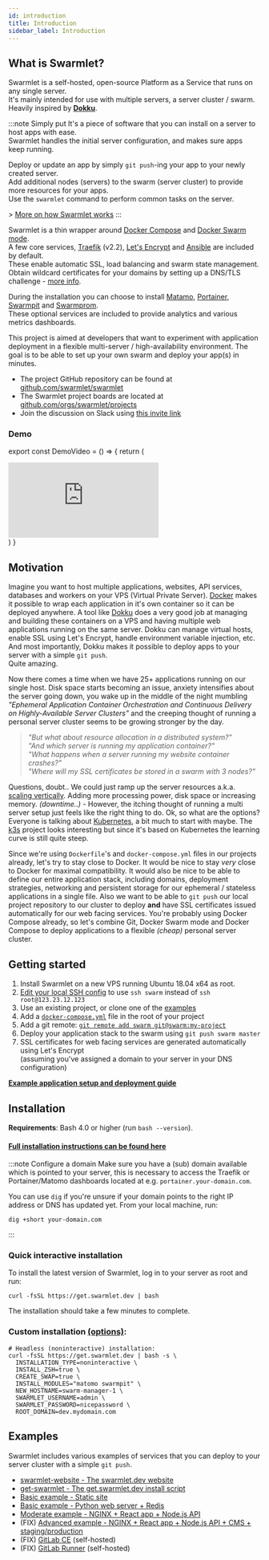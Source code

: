 ```yaml
---
id: introduction
title: Introduction
sidebar_label: Introduction
---
```


## What is Swarmlet?

Swarmlet is a self-hosted, open-source Platform as a Service that runs on any single server.  
It's mainly intended for use with multiple servers, a server cluster / swarm.  
Heavily inspired by **[Dokku](http://dokku.viewdocs.io/dokku/)**.

:::note Simply put
It's a piece of software that you can install on a server to host apps with ease.  
Swarmlet handles the initial server configuration, and makes sure apps keep running.  

Deploy or update an app by simply `git push`-ing your app to your newly created server.  
Add additional nodes (servers) to the swarm (server cluster) to provide more resources for your apps.  
Use the `swarmlet` command to perform common tasks on the server.  

\> [More on how Swarmlet works]()
:::


Swarmlet is a thin wrapper around [Docker Compose](https://docs.docker.com/compose/) and [Docker Swarm mode](https://docs.docker.com/engine/swarm/).  
A few core services, [Traefik](https://github.com/containous/traefik) (v2.2), [Let's Encrypt](https://letsencrypt.org) and [Ansible](https://www.ansible.com/) are included by default.  
These enable automatic SSL, load balancing and swarm state management.  
Obtain wildcard certificates for your domains by setting up a DNS/TLS challenge - [more info]().  

During the installation you can choose to install [Matamo](https://matomo.org/), [Portainer](https://www.portainer.io/), [Swarmpit](https://swarmpit.io) and [Swarmprom](https://github.com/stefanprodan/swarmprom).  
These optional services are included to provide analytics and various metrics dashboards.

This project is aimed at developers that want to experiment with application deployment in a flexible multi-server / high-availability environment. The goal is to be able to set up your own swarm and deploy your app(s) in minutes.

- The project GitHub repository can be found at [github.com/swarmlet/swarmlet](https://github.com/swarmlet/swarmlet)
- The Swarmlet project boards are located at [github.com/orgs/swarmlet/projects](https://github.com/orgs/swarmlet/projects)
- Join the discussion on Slack using [this invite link](https://join.slack.com/t/swarmlet/shared_invite/zt-eki9qa53-9FdvUik604rncp61dbawkQ)

### Demo

export const DemoVideo = () => {
return (
<div
style={{
        padding: "62.5% 0 0 0",
        position: "relative",
        marginBottom: "25px",
      }}>
<iframe
src="https://player.vimeo.com/video/412918465?title=0&byline=0&portrait=0"
style={{
          position: "absolute",
          top: 0,
          left: 0,
          width: "100%",
          height: "100%",
        }}
frameBorder="0"
allow="autoplay; fullscreen"
allowFullScreen >
</iframe>
</div>
)
}

<DemoVideo />

## Motivation

Imagine you want to host multiple applications, websites, API services, databases and workers on your VPS (Virtual Private Server). [Docker](https://www.docker.com/101-tutorial) makes it possible to wrap each application in it's own container so it can be deployed anywhere. A tool like [Dokku](http://dokku.viewdocs.io/dokku/) does a very good job at managing and building these containers on a VPS and having multiple web applications running on the same server. Dokku can manage virtual hosts, enable SSL using Let's Encrypt, handle environment variable injection, etc. And most importantly, Dokku makes it possible to deploy apps to your server with a simple `git push`.  
Quite amazing.

Now there comes a time when we have 25+ applications running on our single host. Disk space starts becoming an issue, anxiety intensifies about the server going down, you wake up in the middle of the night mumbling _"Ephemeral Application Container Orchestration and Continuous Delivery on Highly-Available Server Clusters"_ and the creeping thought of running a personal server cluster seems to be growing stronger by the day.

> _"But what about resource allocation in a distributed system?"_  
> _"And which server is running my application container?"_  
> _"What happens when a server running my website container crashes?"_  
> _"Where will my SSL certificates be stored in a swarm with 3 nodes?"_

Questions, doubt.. We could just ramp up the server resources a.k.a. [scaling vertically](https://stackoverflow.com/questions/11707879/difference-between-scaling-horizontally-and-vertically-for-databases). Adding more processing power, disk space or increasing memory. _(downtime..)_ - However, the itching thought of running a multi server setup just feels like the right thing to do. Ok, so what are the options? Everyone is talking about [Kubernetes](https://learnk8s.io/troubleshooting-deployments), a bit much to start with maybe. The [k3s](https://k3s.io/) project looks interesting but since it's based on Kubernetes the learning curve is still quite steep.

Since we're using `Dockerfile`'s and `docker-compose.yml` files in our projects already, let's try to stay close to Docker. It would be nice to stay _very_ close to Docker for maximal compatibility. It would also be nice to be able to define our entire application stack, including domains, deployment strategies, networking and persistent storage for our ephemeral / stateless applications in a single file. Also we want to be able to `git push` our local project repository to our cluster to deploy **and** have SSL certificates issued automatically for our web facing services. You're probably using Docker Compose already, so let's combine Git, Docker Swarm mode and Docker Compose to deploy applications to a flexible _(cheap)_ personal server cluster.

## Getting started

1. Install Swarmlet on a new VPS running Ubuntu 18.04 x64 as root.
1. [Edit your local SSH config](/docs/getting-started/ssh-key-setup) to use `ssh swarm` instead of `ssh root@123.23.12.123`
1. Use an existing project, or clone one of the [examples](/docs/examples/static-site)
1. Add a [`docker-compose.yml`](/docs/getting-started/deploying-applications) file in the root of your project
1. Add a git remote: [`git remote add swarm git@swarm:my-project`](/docs/getting-started/ssh-key-setup)  
1. Deploy your application stack to the swarm using `git push swarm master`
1. SSL certificates for web facing services are generated automatically using Let's Encrypt  
   (assuming you've assigned a domain to your server in your DNS configuration)

**[Example application setup and deployment guide](/docs/getting-started/deploying-applications#example-application-setup)**

## Installation

**Requirements**: Bash 4.0 or higher (run `bash --version`).

#### [Full installation instructions can be found here](/docs/getting-started/installation)  

:::note Configure a domain
Make sure you have a (sub) domain available which is pointed to your server, this is necessary to access the Traefik or Portainer/Matomo dashboards located at e.g. `portainer.your-domain.com`.  

You can use `dig` if you're unsure if your domain points to the right IP address or DNS has updated yet.
From your local machine, run:
```shell
dig +short your-domain.com
```
:::

### Quick interactive installation

To install the latest version of Swarmlet, log in to your server as root and run:

```shell
curl -fsSL https://get.swarmlet.dev | bash
```

The installation should take a few minutes to complete.

### Custom installation [(options)](https://swarmlet.dev/docs/getting-started/installation):

```shell
# Headless (noninteractive) installation:
curl -fsSL https://get.swarmlet.dev | bash -s \
  INSTALLATION_TYPE=noninteractive \
  INSTALL_ZSH=true \
  CREATE_SWAP=true \
  INSTALL_MODULES="matomo swarmpit" \
  NEW_HOSTNAME=swarm-manager-1 \
  SWARMLET_USERNAME=admin \
  SWARMLET_PASSWORD=nicepassword \
  ROOT_DOMAIN=dev.mydomain.com
```

## Examples

Swarmlet includes various examples of services that you can deploy to your server cluster with a simple `git push`.

- [swarmlet-website - The swarmlet.dev website](https://github.com/swarmlet/swarmlet-website)
- [get-swarmlet - The get.swarmlet.dev install script](/docs/examples/get-swarmlet)
- [Basic example - Static site](/docs/examples/static-site)
- [Basic example - Python web server + Redis](/docs/examples/python-redis)
- [Moderate example - NGINX + React app + Node.js API](/docs/examples/nginx-react-node)
- (FIX) [Advanced example - NGINX + React app + Node.js API + CMS + staging/production](/docs/examples/nginx-react-node-cms)
- (FIX) [GitLab CE](/docs/examples/gitlab-ce) (self-hosted)
- (FIX) [GitLab Runner](/docs/examples/gitlab-runner) (self-hosted)
